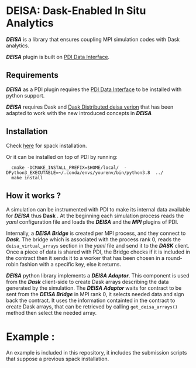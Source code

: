 # DEISA: Dask-Enabled In Situ Analytics  

_**DEISA**_ is a library that ensures coupling MPI simulation codes with Dask analytics. 

**_DEISA_** plugin is built on [PDI Data Interface](https://pdi.dev/master/).

## Requirements 

_**DEISA**_ as a PDI plugin requires the [PDI Data Interface](https://pdi.dev/master/) to be installed with python support.

_**DEISA**_ requires Dask and [Dask Distributed deisa verion](https://github.com/GueroudjiAmal/distributed) that has been adapted to work with the new introduced concepts in _**DEISA**_ 

## Installation 

Check [here](https://github.com/pdidev/spack#deisa) for spack installation.

Or it can be  installed on top of PDI by running:

```
  cmake -DCMAKE_INSTALL_PREFIX=$HOME/local/  -DPython3_EXECUTABLE=~/.conda/envs/yourenv/bin/python3.8  ../
  make install
```

## How it works ?

A simulation can be instrumented with PDI to make its internal data available for **_DEISA_** thus **Dask** . At the beginning each simulation process reads the *yaml* configuration file and loads the **_DEISA_** and the **_MPI_** plugins of PDI. 

Internally, a **_DEISA Bridge_** is created per MPI process, and they connect to **_Dask_**. The bridge which is associated with the process rank 0, reads the `deisa_virtual_arrays` section in the *yaml* file and send it to the **_DASK_** client.  
 Once a piece of data is shared with PDI, the Bridge checks if it is included in the contract then it sends it to a worker that has been chosen in a round-robin fashion with a specific key, else it returns. 

**_DEISA_** python library implements a **_DEISA Adaptor_**. This component is used from the **_Dask_**  client-side to create Dask arrays describing the data generated by the simulation. The **_DEISA Adaptor_** waits for contract to be sent from the **_DEISA Bridge_** in MPI rank 0, it selects needed data and sign back the contract. It uses the information containted in the contract to create Dask arrays, that can be retrieved by calling `get_deisa_arrays()` method then select the needed array.    

# Example :
An example is included in this repository, it includes the submission scripts that suppose a previous spack installation.

